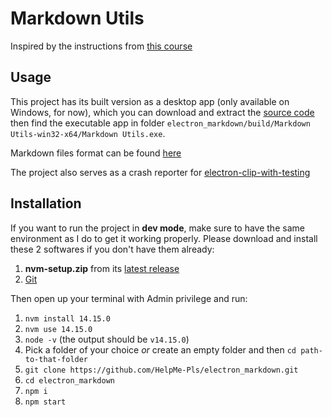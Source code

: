 # Markdown Utils

Inspired by the instructions from [this course](https://frontendmasters.com/courses/electron-v2/)

## Usage
This project has its built version as a desktop app (only available on Windows, for now), which you can download and extract the [source code](https://github.com/HelpMe-Pls/electron_markdown/releases/tag/v1.0.0) then find the executable app in folder `electron_markdown/build/Markdown Utils-win32-x64/Markdown Utils.exe`.

Markdown files format can be found [here](https://www.markdownguide.org/basic-syntax)

The project also serves as a crash reporter for [electron-clip-with-testing](https://github.com/HelpMe-Pls/electron-clip-with-testing#readme) 
## Installation

If you want to run the project in **dev mode**, make sure to have the same environment as I do to get it working properly. Please download and install these 2 softwares if you don't have them already:
1.  **nvm-setup.zip** from its [latest release](https://github.com/coreybutler/nvm-windows/releases)
2.  [Git](https://git-scm.com/downloads)

Then open up your terminal with Admin privilege and run:
1. `nvm install 14.15.0` 
2. `nvm use 14.15.0` 
3. `node -v` (the output should be `v14.15.0`)
4. Pick a folder of your choice *or* create an empty folder and then `cd path-to-that-folder`
5. `git clone https://github.com/HelpMe-Pls/electron_markdown.git`
6. `cd electron_markdown`
7. `npm i`
8. `npm start`
   


